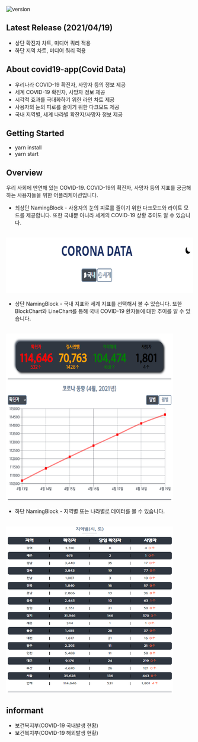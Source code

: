 ![version](https://img.shields.io/github/v/release/po4tion/covid19-app)

## Latest Release (2021/04/19)

- 상단 확진자 차트, 미디어 쿼리 적용
- 하단 지역 차트, 미디어 쿼리 적용

## About covid19-app(Covid Data)

- 우리나라 COVID-19 확진자, 사망자 등의 정보 제공
- 세계 COVID-19 확진자, 사망자 정보 제공
- 시각적 효과를 극대화하기 위한 라인 차트 제공
- 사용자의 눈의 피로를 줄이기 위한 다크모드 제공
- 국내 지역별, 세계 나라별 확잔지/사망자 정보 제공

## Getting Started

- yarn install
- yarn start

## Overview

우리 사회에 만연해 있는 COVID-19.
COVID-19의 확진자, 사망자 등의 지표를 궁금해하는 사용자들을 위한 어플리케이션입니다.

- 최상단 NamingBlock - 사용자의 눈의 피로를 줄이기 위한 다크모드와 라이트 모드를 제공합니다. 또한 국내뿐 아니라 세계의 COVID-19 상황 추이도 알 수 있습니다.
<br />
<img src="/doc/images/CORONA_DATA_최상단.png" width="600px" height="150px" title="CORONA_DATA_상단" alt="COVID"></img><br/>

- 상단 NamingBlock - 국내 지표와 세계 지표를 선택해서 볼 수 있습니다. 또한 BlockChart와 LineChart를 통해 국내 COVID-19 환자들에 대한 추이를 알 수 있습니다.
<br />
<img src="/doc/images/CORONA_DATA_상단.png" width="450px" height="450px" title="CORONA_DATA_상단" alt="COVID"></img><br/>

- 하단 NamingBlock - 지역별 또는 나라별로 데이터를 볼 수 있습니다.
<br />
<img src="/doc/images/CORONA_DATA_하단.png" width="450px" height="450px" title="CORONA_DATA_하단" alt="COVID"></img><br/>


## informant

- 보건복지부(COVID-19 국내발생 현황)
- 보건복지부(COVID-19 해외발생 현황)
